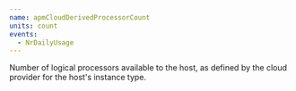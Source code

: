 ```yaml
---
name: apmCloudDerivedProcessorCount
units: count
events:
  - NrDailyUsage
---
```


Number of logical processors available to the host, as defined by the cloud provider for the host's instance type.
